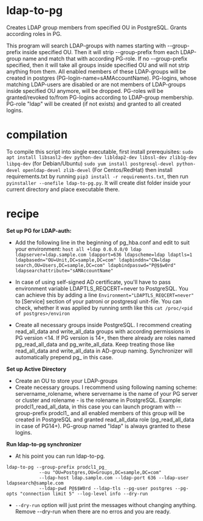 # ldap-to-pg

Creates LDAP group members from specified OU in PostgreSQL.
Grants according roles in PG.

This program will search LDAP-groups with names starting with --group-prefix inside specified OU.
Then it will strip --group-prefix from each LDAP-group name and match that with according PG-role.
If no --group-prefix specified, then it will take all groups inside specified OU and will not strip anything from them.
All enabled members of these LDAP-groups will be created in postgres (PG-login-name=sAMAccountName).
PG-logins, whose matching LDAP-users are disabled or are not members of LDAP-groups inside specified OU anymore, will be dropped.
PG-roles will be granted/revoked to/from PG-logins according to LDAP-group membership.
PG-role "ldap" will be created (if not exists) and granted to all created logins. 

# compilation
To compile this script into single executable, first install prerequisites:
`sudo apt install libsasl2-dev python-dev libldap2-dev libssl-dev zlib1g-dev libpq-dev` (for Debian/Ubuntu)
`sudo yum install postgresql-devel python-devel openldap-devel zlib-devel` (For Centos/RedHat)
then install requirements.txt by running `pip3 install -r requirements.txt`, then run `pyinstaller --onefile ldap-to-pg.py`. It will create dist folder inside your current directory and place executable there.

# recipe

**Set up PG for LDAP-auth:**

- Add the following line in the beginning of pg_hba.conf and edit to suit your environment:
`host all +ldap 0.0.0.0/0 ldap ldapserver=ldap.sample.com ldapport=636 ldapscheme=ldap ldaptls=1 ldapbasedn="OU=Unit,DC=sample,DC=com" ldapbinddn="CN=ldap search,OU=Users,DC=sample,DC=com" ldapbindpasswd="P@$$w0rd" ldapsearchattribute="sAMAccountName"`

- In case of using self-signed AD certificate, you'll have to pass environment variable LDAPTLS_REQCERT=never to PostgreSQL. You can achieve this by adding a line `Environment="LDAPTLS_REQCERT=never"` to [Service] section of your patroni or postgresql unit-file. You can check, whether it was applied by running smth like this `cat /proc/<pid of postgres>/environ`

- Create all necessary groups inside PostgreSQL. I recommend creating read_all_data and write_all_data groups with according permissions in PG version <14. If PG version is 14+, then there already are roles named pg_read_all_data and pg_write_all_data. Keep treating those like read_all_data and write_all_data in AD-group naming. Synchronizer will automatically prepend pg_ in this case.

**Set up Active Directory**

- Create an OU to store your LDAP-groups
- Create necessary groups. I recommend using following naming scheme: servername_rolename, where servername is the name of your PG server or cluster and rolename - is the rolename in PostgreSQL.
Example: prodcl1_read_all_data, in this case you can launch program with --group-prefix prodcl1_ and all enabled members of this group will be created in PostgreSQL and granted read_all_data role (pg_read_all_data in case of PG14+). PG-group named "ldap" is always granted to these logins.

**Run ldap-to-pg synchronizer**

- At his point you can run ldap-to-pg. 
```
ldap-to-pg --group-prefix prodcl1_pg_ 
            --ou "OU=Postgres,OU=Groups,DC=sample,DC=com" 
            --ldap-host ldap.sample.com --ldap-port 636 --ldap-user ldapsearch@sample.com 
            --ldap-pwd P@$$W0rd --ldap-tls --pg-user postgres --pg-opts "connection limit 5" --log-level info --dry-run
```
- `--dry-run` option will just print the messages without changing anything. Remove --dry-run when there are no erros and you are ready.
